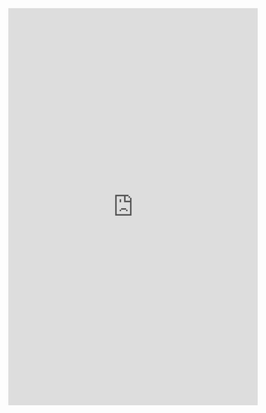 <iframe class="repl" width="100%" height="800px" frameborder="0" src="https://repl.it/@azablan/logBetween?lite=true"></iframe>

